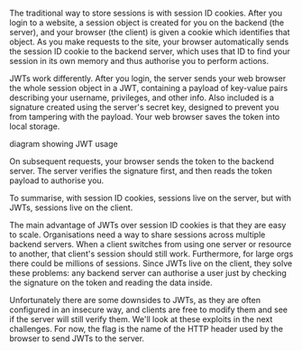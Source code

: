 The traditional way to store sessions is with session ID cookies. After you login to a website, a session object is created for you on the backend (the server), and your browser (the client) is given a cookie which identifies that object. As you make requests to the site, your browser automatically sends the session ID cookie to the backend server, which uses that ID to find your session in its own memory and thus authorise you to perform actions.

JWTs work differently. After you login, the server sends your web browser the whole session object in a JWT, containing a payload of key-value pairs describing your username, privileges, and other info. Also included is a signature created using the server's secret key, designed to prevent you from tampering with the payload. Your web browser saves the token into local storage.

diagram showing JWT usage

On subsequent requests, your browser sends the token to the backend server. The server verifies the signature first, and then reads the token payload to authorise you.

 To summarise, with session ID cookies, sessions live on the server, but with JWTs, sessions live on the client.


The main advantage of JWTs over session ID cookies is that they are easy to scale. Organisations need a way to share sessions across multiple backend servers. When a client switches from using one server or resource to another, that client's session should still work. Furthermore, for large orgs there could be millions of sessions. Since JWTs live on the client, they solve these problems: any backend server can authorise a user just by checking the signature on the token and reading the data inside.

Unfortunately there are some downsides to JWTs, as they are often configured in an insecure way, and clients are free to modify them and see if the server will still verify them. We'll look at these exploits in the next challenges. For now, the flag is the name of the HTTP header used by the browser to send JWTs to the server.